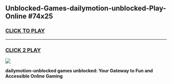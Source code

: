 
## Unblocked-Games-dailymotion-unblocked-Play-Online #74x25
<h3>
<a href="https://news.freeplayer.one?title=dailymotion-unblocked&ref=3">CLICK TO PLAY</a></h3>
<hr>

<h3>
<a href="https://news.freeplayer.one?title=dailymotion-unblocked&ref=3">CLICK 2 PLAY</a>
  
</h3>

<a href="https://news.freeplayer.one?title=dailymotion-unblocked&ref=3"><img src="https://clearcache.store/games.png"></a>


**dailymotion-unblocked games unblocked: Your Gateway to Fun and Accessible Online Gaming**
